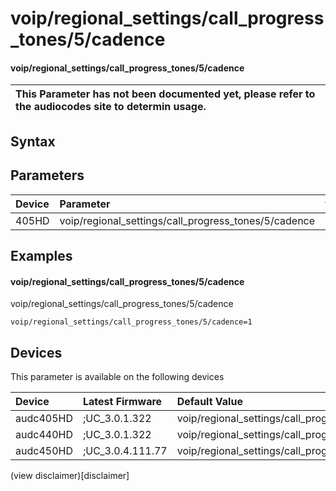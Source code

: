 ﻿---
description: voip/regional_settings/call_progress_tones/5/cadence
search: false
---

# voip/regional_settings/call_progress_tones/5/cadence

#### voip/regional_settings/call_progress_tones/5/cadence


| This Parameter has not been documented yet, please refer to the audiocodes site to determin usage.  | 
| :--- |

## Syntax

## Parameters
|Device|Parameter|value|Description|
|:---|:---|:---|:---|
| 405HD | voip/regional_settings/call_progress_tones/5/cadence |  |  |

## Examples
#### voip/regional_settings/call_progress_tones/5/cadence

voip/regional_settings/call_progress_tones/5/cadence

```
voip/regional_settings/call_progress_tones/5/cadence=1
```

## Devices
This parameter is available on the following devices

| Device | Latest Firmware | Default Value |
|:---|:---|:---|
| audc405HD | ;UC_3.0.1.322 | voip/regional_settings/call_progress_tones/5/cadence=1 
| audc440HD | ;UC_3.0.1.322 | voip/regional_settings/call_progress_tones/5/cadence=1 
| audc450HD | ;UC_3.0.4.111.77 | voip/regional_settings/call_progress_tones/5/cadence=1 

(view disclaimer)[disclaimer]
